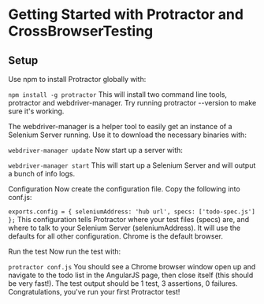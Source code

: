 # Getting Started with Protractor and CrossBrowserTesting

## Setup
Use npm to install Protractor globally with:

`npm install -g protractor`
This will install two command line tools, protractor and webdriver-manager. Try running protractor --version to make sure it's working.

The webdriver-manager is a helper tool to easily get an instance of a Selenium Server running. Use it to download the necessary binaries with:

`webdriver-manager update`
Now start up a server with:

`webdriver-manager start`
This will start up a Selenium Server and will output a bunch of info logs. 

Configuration
Now create the configuration file. Copy the following into conf.js:

`exports.config = {
  seleniumAddress: 'hub url',
  specs: ['todo-spec.js']
};`
This configuration tells Protractor where your test files (specs) are, and where to talk to your Selenium Server (seleniumAddress). It will use the defaults for all other configuration. Chrome is the default browser.

Run the test
Now run the test with:

`protractor conf.js`
You should see a Chrome browser window open up and navigate to the todo list in the AngularJS page, then close itself (this should be very fast!). The test output should be 1 test, 3 assertions, 0 failures. Congratulations, you've run your first Protractor test!